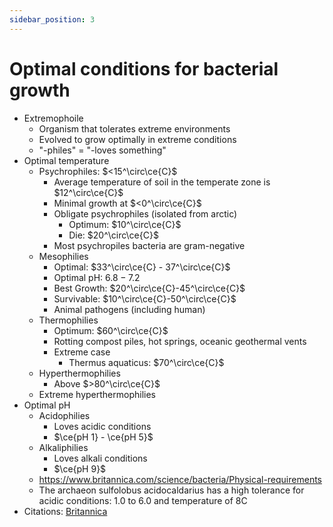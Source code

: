 ```yaml
---
sidebar_position: 3
---
```

# Optimal conditions for bacterial growth
- Extremophoile
	- Organism that tolerates extreme environments
	- Evolved to grow optimally in extreme conditions
	- "-philes" = "-loves something"
- Optimal temperature
	- Psychrophiles: $<15^\circ\ce{C}$
		- Average temperature of soil in the temperate zone is $12^\circ\ce{C}$
		- Minimal growth at $<0^\circ\ce{C}$
		- Obligate psychrophiles (isolated from arctic)
			- Optimum: $10^\circ\ce{C}$
			- Die: $20^\circ\ce{C}$
		- Most psychropiles bacteria are gram-negative
	- Mesophilies
		- Optimal: $33^\circ\ce{C} - 37^\circ\ce{C}$
		- Optimal pH: $6.8-7.2$ 
		- Best Growth: $20^\circ\ce{C}-45^\circ\ce{C}$
		- Survivable: $10^\circ\ce{C}-50^\circ\ce{C}$
		- Animal pathogens (including human)
	- Thermophilies
		- Optimum: $60^\circ\ce{C}$
		- Rotting compost piles, hot springs, oceanic geothermal vents
		- Extreme case
			- Thermus aquaticus: $70^\circ\ce{C}$
	- Hyperthermophilies
		- Above $>80^\circ\ce{C}$
	- Extreme hyperthermophilies
- Optimal pH
	- Acidophilies
		- Loves acidic conditions
		- $\ce{pH 1} - \ce{pH 5}$
	- Alkaliphilies
		- Loves alkali conditions
		- $\ce{pH 9}$
	- https://www.britannica.com/science/bacteria/Physical-requirements
	- The archaeon sulfolobus acidocaldarius has a high tolerance for acidic conditions: 1.0 to 6.0 and temperature of 8C
- Citations: [Britannica](https://www.britannica.com/science/bacteria/Physical-requirements)
